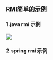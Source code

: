 ### RMI简单的示例
#### 1.java rmi 示例

![](https://github.com/lzyer2016/Java_Learn_Code/blob/master/RMIDemo/rmi.jpg)

#### 2.spring rmi 示例

